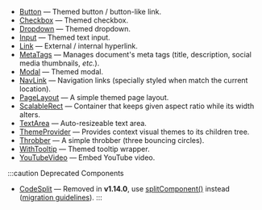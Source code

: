 - [Button](/docs/api/components/button) &mdash; Themed button / button-like link.
- [Checkbox](/docs/api/components/checkbox) &mdash; Themed checkbox.
- [Dropdown](/docs/api/components/dropdown) &mdash; Themed dropdown.
- [Input](/docs/api/components/input) &mdash; Themed text input.
- [Link](/docs/api/components/link) &mdash; External / internal hyperlink.
- [MetaTags](/docs/api/components/metatags) &mdash; Manages document's meta tags
  (title, description, social media thumbnails, _etc._).
- [Modal](/docs/api/components/modal) &mdash; Themed modal.
- [NavLink](/docs/api/components/navlink) &mdash; Navigation links (specially styled
  when match the current location).
- [PageLayout](/docs/api/components/pagelayout) &mdash; A simple themed page layout.
- [ScalableRect](/docs/api/components/scalablerect) &mdash; Container that keeps given
  aspect ratio while its width alters.
- [TextArea](/docs/api/components/textarea) &mdash; Auto-resizeable text area.
- [ThemeProvider](/docs/api/components/themeprovider) &mdash; Provides context visual
  themes to its children tree.
- [Throbber](/docs/api/components/throbber) &mdash; A simple throbber (three bouncing
  circles).
- [WithTooltip](/docs/api/components/withtooltip) &mdash; Themed tooltip wrapper.
- [YouTubeVideo](/docs/api/components/youtubevideo) &mdash; Embed YouTube video.

:::caution Deprecated Components
- [CodeSplit] &mdash; Removed in **v1.14.0**, use [splitComponent()] instead
  ([migration guidelines][CodeSplit]).
:::

<!-- links -->
[CodeSplit]: /docs/api/components/codesplit
[splitComponent()]: /docs/api/functions/splitComponent
